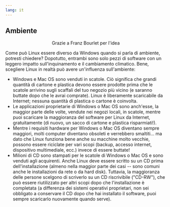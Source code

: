 ```yaml
---
lang: it
---
```





<h2>Ambiente</h2>

<p align="center">Grazie a Franz Bourlet per l'idea

Come può Linux essere diverso da Windows quando si parla di ambiente,
potresti chiedere? Dopotutto, entrambi sono solo pezzi di software con un leggero impatto sull'inquinamento e il cambiamento climatico. Bene, scegliere Linux in realtà può avere un'influenza sull'ambiente:

<ul>

<li>Windows e Mac OS sono venduti in scatole. Ciò significa che grandi quantità di cartone e plastica devono essere prodotte prima che le scatole arrivino sugli scaffali del tuo negozio più vicino (e saranno buttate dopo che le avrai comprate). Linux è liberamente scaricabile da Internet; nessuna quantità di plastica o cartone è coinvolta.</li>

<li>Le applicazioni proprietarie di Windows o Mac OS sono anch'esse, la maggior parte delle volte, vendute nei negozi locali, in scatole, mentre puoi scaricare la maggioranza del software per Linux da Internet, gratuitamente (di nuovo, un sacco di cartone e plastica risparmiati!).</li>

<li>Mentre i requisiti hardware per Windows o Mac OS diventano sempre maggiori, molti computer diventano obsoleti e verrebbero smaltiti... ma dato che Linux funziona bene anche su macchine molto vecchie, possono essere riciclate per vari scopi (backup, accesso internet, dispositivo multimediale, ecc.) invece di essere buttate!</li>

<li>Milioni di CD sono stampati per le scatole di Windows o Mac OS e sono venduti agli acquirenti. Anche Linux deve essere scritto su un CD prima dell'installazione (almeno nella maggior parte dei casi -- sono comuni anche le installazioni da rete o da hard disk). Tuttavia, la maggioranza delle persone scelgono di scriverlo su un CD riscrivibile ("CD-RW"), che può essere riutilizzato per altri scopi dopo che l'installazione è completata (a differenza dei sistemi operativi proprietari, non sei obbligato a conservare il CD dopo che hai installato il software, puoi sempre scaricarlo nuovamente quando serve). </li>

</ul>




